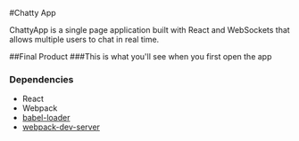 #Chatty App

ChattyApp is a single page application built with React and WebSockets that allows multiple users to chat in real time.

##Final Product
###This is what you'll see when you first open the app




### Dependencies

* React
* Webpack
* [babel-loader](https://github.com/babel/babel-loader)
* [webpack-dev-server](https://github.com/webpack/webpack-dev-server)

